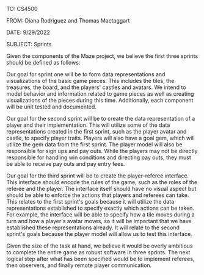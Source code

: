 TO: CS4500

FROM: Diana Rodriguez and Thomas Mactaggart

DATE: 9/29/2022

SUBJECT: Sprints

Given the components of the Maze project, we believe the first three sprints should be defined as follows:

Our goal for sprint one will be to form data representations and visualizations of the basic game pieces. This includes
the tiles, the treasures, the board, and the players' castles and avatars. We intend to model behavior and information
related to game pieces as well as creating visualizations of the pieces during this time. Additionally, each component
will be unit tested and documented.

Our goal for the second sprint will be to create the data representation of a player and their implementation. This will utilize
some of the data representations created in the first sprint, such as the player avatar and castle, to specify player traits.
Players will also have a goal gem, which will utilize the gem data from the first sprint. The player model will also be
responsible for sign ups and pay outs. While the players may not be directly responsible for handling win conditions and directing 
pay outs, they must be able to receive pay outs and pay entry fees. 

Our goal for the third sprint will be to create the player-referee interface. This interface should encode the rules of
the game, such as the roles of the referee and the player. The interface itself should have no visual aspect but should
be able to enforce the actions that players and referees can take. This relates to the first sprint's goals because it
will utilize the data representations established to specify exactly which actions can be taken. For example, the interface
will be able to specify how a tile moves during a turn and how a player's avatar moves, so it will be important that we 
have established these representations already. It will relate to the second sprint's goals because the player model will
allow us to test this interface. 

Given the size of the task at hand, we believe it would be overly ambitious to complete the entire game as robust software 
in three sprints. The next logical step after what has been specified would be to implement referees, then observers, 
and finally remote player communication.
